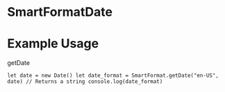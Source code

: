 # SmartFormatDate

# Example Usage

getDate

``
let date = new Date()
let date_format = SmartFormat.getDate("en-US", date) // Returns a string
console.log(date_format)
``
